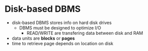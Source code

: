 # Disk-based DBMS
- disk-based DBMS stores info on hard disk drives
	- DBMS must be designed to optimize I/O
		- READ/WRITE are transfering data between disk and RAM
- data units are **blocks** or **pages**
- time to retrieve page depends on location on disk